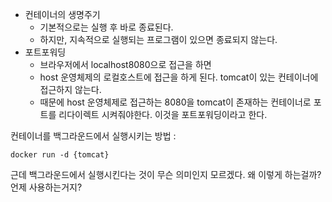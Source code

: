 - 컨테이너의 생명주기 
	- 기본적으로는 실행 후 바로 종료된다. 
	- 하지만, 지속적으로 실행되는 프로그램이 있으면 종료되지 않는다. 
- 포트포워딩 
	- 브라우저에서 localhost8080으로 접근을 하면
	- host 운영체제의 로컬호스트에 접근을 하게 된다. tomcat이 있는 컨테이너에 접근하지 않는다. 
	- 때문에 host 운영체제로 접근하는 8080을 tomcat이 존재하는 컨테이너로 포트를 리다이렉트 시켜줘야한다. 이것을 포트포워딩이라고 한다. 

컨테이너를 백그라운드에서 실행시키는 방법 :
```
docker run -d {tomcat}
```
근데 백그라운드에서 실행시킨다는 것이 무슨 의미인지 모르겠다. 
왜 이렇게 하는걸까? 언제 사용하는거지? 

